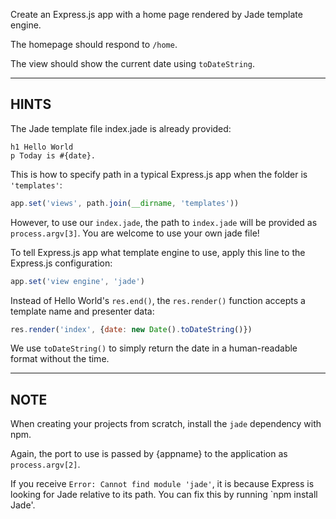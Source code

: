 Create an Express.js app with a home page rendered by Jade template engine.

The homepage should respond to `/home`.

The view should show the current date using `toDateString`.

-----------------------------

## HINTS

The Jade template file index.jade is already provided:

```jade
h1 Hello World
p Today is #{date}.
```

This is how to specify path in a typical Express.js app when the folder is
`'templates'`:

```js
app.set('views', path.join(__dirname, 'templates'))
```

However, to use our `index.jade`, the path to `index.jade` will be provided as
`process.argv[3]`.  You are welcome to use your own jade file!

To tell Express.js app what template engine to use, apply this line to the
Express.js configuration:

```js
app.set('view engine', 'jade')
```

Instead of Hello World's `res.end()`, the `res.render()` function accepts
a template name and presenter data:

```js
res.render('index', {date: new Date().toDateString()})
```

We use `toDateString()` to simply return the date in a human-readable format
without the time.

--------------------------------

## NOTE

When creating your projects from scratch, install the `jade` dependency with npm.

Again, the port to use is passed by {appname} to the application as `process.argv[2]`.

If you receive `Error: Cannot find module 'jade'`, it is because Express is looking for Jade relative to its path. You can fix this by running `npm install Jade'.
